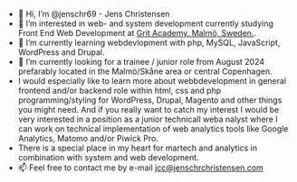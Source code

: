 - 👋 Hi, I’m @jenschr69 - Jens Christensen
- 👀 I’m interested in web- and system development currently studying Front End Web Development at <a href="https://www.gritacademy.se">Grit Academy, Malmö, Sweden.</a>.
- 🌱 I’m currently learning webdevlopment with php, MySQL, JavaScript, WordPress and Drupal.
- 💞️ I’m currently looking for a trainee / junior role from August 2024 prefarably located in the Malmö/Skåne area or central Copenhagen.
- I would especially like to learn more about webbdevelopment in general frontend and/or backend role within html, css and php programming/styling for WordPress, Drupal, Magento and other things you might need.
And if you really want to catch my interest I would be very interested in a position as a junior technicall weba nalyst where I can work on technical implementation of web analytics tools like Google Analytics,
Matomo and/or Piwick Pro.
- There is a special place in my heart for martech and analytics in combination with system and web development. 
- 📫 Feel free to contact me by e-mail jcc@jenschrchristensen.com

